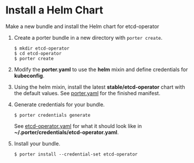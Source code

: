 # Install a Helm Chart

Make a new bundle and install the Helm chart for etcd-operator

1. Create a porter bundle in a new directory with `porter create`.
    ```console
    $ mkdir etcd-operator
    $ cd etcd-operator
    $ porter create
    ```
1. Modify the **porter.yaml** to use the **helm** mixin and define credentials for **kubeconfig**. 
1. Using the helm mixin, install the latest **stable/etcd-operator** chart with the default values. See [porter.yaml](porter.yaml) for the finished manifest.
1. Generate credentials for your bundle.
    ```console
    $ porter credentials generate
    ```
    
    See [etcd-operator.yaml](etcd-operator.yaml) for what it should look like in **~/.porter/credentials/etcd-operator.yaml**.
1. Install your bundle.
    ```console
    $ porter install --credential-set etcd-operator
    ```